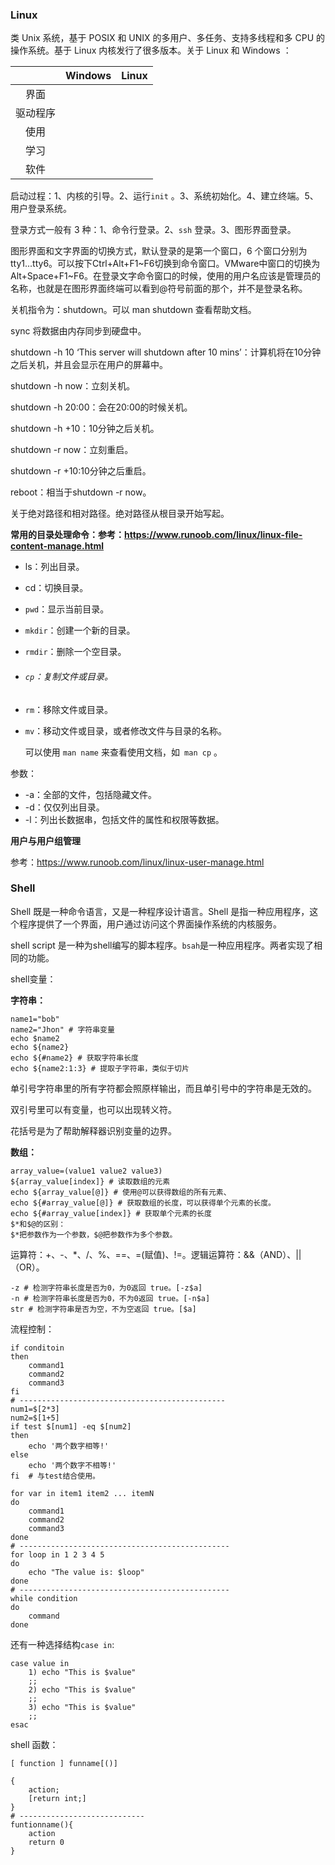 ### Linux

类 Unix 系统，基于 POSIX 和 UNIX 的多用户、多任务、支持多线程和多 CPU 的操作系统。基于 Linux 内核发行了很多版本。关于 Linux 和 Windows ：

|          | Windows | Linux |
| :------: | :-----: | :---: |
|   界面   |         |       |
| 驱动程序 |         |       |
|   使用   |         |       |
|   学习   |         |       |
|   软件   |         |       |

启动过程：1、内核的引导。2、运行```init``` 。3、系统初始化。4、建立终端。5、用户登录系统。

登录方式一般有 3 种：1、命令行登录。2、```ssh``` 登录。3、图形界面登录。

图形界面和文字界面的切换方式，默认登录的是第一个窗口，6 个窗口分别为 tty1...tty6。可以按下Ctrl+Alt+F1~F6切换到命令窗口。VMware中窗口的切换为Alt+Space+F1~F6。在登录文字命令窗口的时候，使用的用户名应该是管理员的名称，也就是在图形界面终端可以看到@符号前面的那个，并不是登录名称。

关机指令为：shutdown。可以 man shutdown 查看帮助文档。

sync 将数据由内存同步到硬盘中。

shutdown -h 10 ‘This server will shutdown after 10 mins’：计算机将在10分钟之后关机，并且会显示在用户的屏幕中。

shutdown -h now：立刻关机。

shutdown -h 20:00：会在20:00的时候关机。

shutdown -h +10：10分钟之后关机。

shutdown -r now：立刻重启。

shutdown -r +10:10分钟之后重启。

reboot：相当于shutdown -r now。

关于绝对路径和相对路径。绝对路径从根目录开始写起。

**常用的目录处理命令：参考：https://www.runoob.com/linux/linux-file-content-manage.html** 

*   ls：列出目录。

*   cd：切换目录。

*   ```pwd```：显示当前目录。

*   ```mkdir```：创建一个新的目录。

*   ```rmdir```：删除一个空目录。

*   ###### `cp`：复制文件或目录。 ######

*   `rm`：移除文件或目录。

*   `mv`：移动文件或目录，或者修改文件与目录的名称。

    可以使用 `man name` 来查看使用文档，如` man cp` 。

参数：

*   -a：全部的文件，包括隐藏文件。
*   -d：仅仅列出目录。
*   -l：列出长数据串，包括文件的属性和权限等数据。

**用户与用户组管理**

参考：https://www.runoob.com/linux/linux-user-manage.html



### Shell

Shell 既是一种命令语言，又是一种程序设计语言。Shell 是指一种应用程序，这个程序提供了一个界面，用户通过访问这个界面操作系统的内核服务。

shell script 是一种为shell编写的脚本程序。`bsah`是一种应用程序。两者实现了相同的功能。

shell变量：

**字符串：**

```shell
name1="bob"
name2="Jhon" # 字符串变量
echo $name2
echo ${name2}
echo ${#name2} # 获取字符串长度
echo ${name2:1:3} # 提取子字符串，类似于切片
```

单引号字符串里的所有字符都会照原样输出，而且单引号中的字符串是无效的。

双引号里可以有变量，也可以出现转义符。

花括号是为了帮助解释器识别变量的边界。

**数组：**

```shell
array_value=(value1 value2 value3)
${array_value[index]} # 读取数组的元素
echo ${array_value[@]} # 使用@可以获得数组的所有元素、
echo ${#array_value[@]} # 获取数组的长度，可以获得单个元素的长度。
echo ${#array_value[index]} # 获取单个元素的长度
$*和$@的区别：
$*把参数作为一个参数，$@把参数作为多个参数。
```

运算符：+、-、*、/、%、==、=(赋值)、!=。逻辑运算符：&&（AND）、||（OR）。

```shell
-z # 检测字符串长度是否为0，为0返回 true。[-z$a]
-n # 检测字符串长度是否为0，不为0返回 true。[-n$a]
str # 检测字符串是否为空，不为空返回 true。[$a]
```

流程控制：

```shell
if conditoin
then 
	command1
	command2
	command3
fi
# ----------------------------------------------
num1=$[2*3]
num2=$[1+5]
if test $[num1] -eq $[num2]
then
    echo '两个数字相等!'
else
    echo '两个数字不相等!'
fi	# 与test结合使用。
```

```shell
for var in item1 item2 ... itemN
do
	command1
	command2
	command3
done
# -----------------------------------------------
for loop in 1 2 3 4 5
do
    echo "The value is: $loop"
done
# -----------------------------------------------
while condition
do
	command
done
```

还有一种选择结构`case in`:

```shell
case value in
	1) echo "This is $value"
	;;
	2) echo "This is $value"
	;;
	3) echo "This is $value"
	;;
esac
```

shell 函数：

```shell
[ function ] funname[()]

{
	action;
	[return int;]
}
# ----------------------------
funtionname(){
	action
	return 0
}
```



